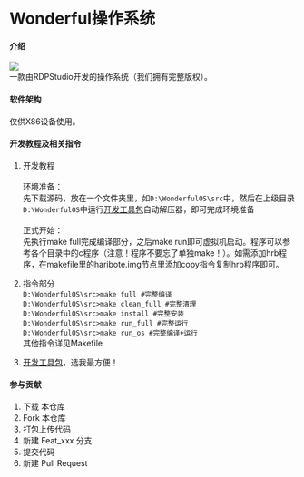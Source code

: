 # Wonderful操作系统

#### 介绍
![](https://gitee.com/kkstudio2019/wonderful/raw/master/yulan.png)  
一款由RDPStudio开发的操作系统（我们拥有完整版权）。

#### 软件架构
仅供X86设备使用。


#### 开发教程及相关指令

1. 开发教程<br/><br/>
环境准备：<br/>
先下载源码，放在一个文件夹里，如`D:\WonderfulOS\src`中，然后在上级目录`D:\WonderfulOS`中运行[开发工具包](https://gitee.com/kkstudio2019/Wonderful/releases/v1.0)自动解压器，即可完成环境准备<br/><br/>
正式开始：<br/>
先执行make full完成编译部分，之后make run即可虚拟机启动。程序可以参考各个目录中的c程序（注意！程序不要忘了单独make！）。如需添加hrb程序，在makefile里的haribote.img节点里添加copy指令复制hrb程序即可。

2.  指令部分<br/>
`D:\WonderfulOS\src>make full #完整编译`<br/>
`D:\WonderfulOS\src>make clean_full #完整清理`<br/>
`D:\WonderfulOS\src>make install #完整安装`<br/>
`D:\WonderfulOS\src>make run_full #完整运行`<br/>
`D:\WonderfulOS\src>make run_os #完整编译+运行`<br/>
其他指令详见Makefile

3. [开发工具包](https://gitee.com/kkstudio2019/WonderfulOS/releases/v1.0)，选我最方便！

#### 参与贡献

1.  下载 本仓库
2.  Fork 本仓库
2.  打包上传代码
4.  新建 Feat_xxx 分支
5.  提交代码
6.  新建 Pull Request
